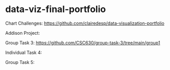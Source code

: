 # data-viz-final-portfolio
Chart Challenges:
https://github.com/clairedesp/data-visualization-portfolio

Addison Project:

Group Task 3:
https://github.com/CSC630/group-task-3/tree/main/group1

Individual Task 4:

Group Task 5:

